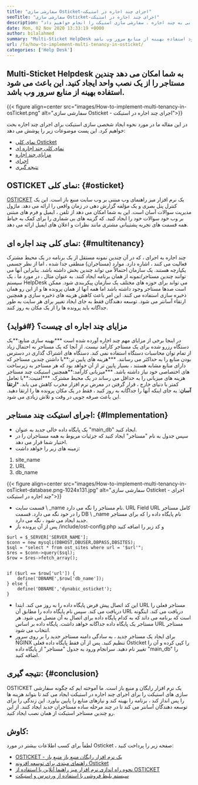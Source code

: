```yaml
---
title: "سفارشی سازی Osticket-اجرای چند اجاره در استیکت" 
seoTitle: "سفارشی سازی Osticket-اجرای چند اجاره در استیکت" 
description: "اجرای چند اجاره در استیک می تواند هزینه ها و استفاده از منابع را صرفه جویی کند. در این مقاله ، ما برای دستیابی به چند اجاره ، سفارشی سازی استیکت را انجام خواهیم داد." 
date: Mon, 02 Nov 2020 13:33:19 +0000
author: bilalahmed
summary: "Multi-Sticket HelpDesk به شما امکان می دهد چندین مستاجر را از یک نصب واحد ایجاد کنید. این باعث می شود استفاده بهینه از منابع سرور وب باشد." 
url: /fa/how-to-implement-multi-tenancy-in-osticket/
categories: ['Help Desk']
---
```


## Multi-Sticket Helpdesk به شما امکان می دهد چندین مستاجر را از یک نصب واحد ایجاد کنید. این باعث می شود استفاده بهینه از منابع سرور وب باشد.

{{< figure align=center src="images/How-to-implement-multi-tenancy-in-osTicket.png" alt="سفارشی سازی Osticket - اجرای چند اجاره در استیکت">}}

در این مقاله ما در مورد نحوه ایجاد شخصی سازی استیکت برای اجرای چند اجاره بحث خواهیم کرد. این پست موضوعات زیر را پوشش می دهد:
  * [نمای کلی Osticket][1]
  * [نمای کلی چند اجاره ای][2]
  * [مزایای چند اجاره][3]
  * [اجرای][3]
  * [نتیجه گیری][4]

## OSTICKET نمای کلی:   {#osticket}
[OSTICKET][5] یک نرم افزار میز راهنمای وب مبتنی بر وب سایت منبع باز است. این یک کنترل پنل بصری و یک مؤلفه گزارش دهی در زمان واقعی را ارائه می دهد. ماژول مدیریت سوالات آسان است. این به شما امکان می دهد از تلفن ، ایمیل و فرم های مبتنی بر وب خود سوالات خود را ایجاد کنید. که گزینه های بی شماری را برای کمک به خیاط همه قسمت های تجربه پشتیبانی مشتری مانند نظرات و اعلان های ایمیل ارائه می دهد.

## نمای کلی چند اجاره ای:   {#multitenancy}
چند اجاره به اجرای ، که در آن چندین نمونه مستقل از یک برنامه در یک محیط مشترک فعالیت می کنند ، اشاره دارد. موارد (مستاجران) منطقی جدا شده ، اما از نظر جسمی یکپارچه هستند. یک سازمان احتمالاً می تواند چندین بخش داشته باشد. بنابراین آنها می توانند چندین مستاجر/نمونه از همان برنامه ایجاد کنند. به عنوان مثال ، در مورد ما ، یک سیستم HelpDesk می تواند برای حوزه های مختلف یک سازمان پیکربندی شود. ممکن است صدها مستاجر وجود داشته باشد اما همه آنها از همان پرونده ها و از این رو همان ذخیره سازی استفاده می کنند. این امر باعث کاهش هزینه های ذخیره سازی و همچنین ارتقاء آسانتر می شود. توسعه دهندگان فقط به جای ایجاد تغییر برای هر سایت به طور جداگانه باید پرونده ها را از یک مکان به روز کنند.

## مزایای چند اجاره ای چیست؟   {#فواید}
در اینجا برخی از مزایای مهم چند اجاره آورده شده است
***بهینه سازی منابع:**یک دستگاه رزرو شده برای یک مستاجر کارآمد نیست. از آنجا که یک مستاجر به احتمال زیاد از تمام توان محاسبات دستگاه استفاده نمی کند. دستگاه های اشتراک گذاری در دسترس بودن منابع را به حداکثر می رسانند.
***هزینه های پایین تر:**با داشتن چندین مستاجر که دارای منابع مشابه هستند ، بسیار پایین تر از آن خواهد بود که هر مستاجر به زیرساخت های اختصاصی خود نیاز داشته باشد.
***میزبانی کارآمد:**همچنین استیکت چند مستاجر هزینه های میزبانی را به حداقل می رساند در یک محیط مشترک.
***امنیت:**با تعامل کمتر با دنیای خارج ، قرار گرفتن در معرض نرم افزار مخرب کاهش می یابد.
***ارتقا آسان**: به جای اینکه آنها را جداگانه به روز کنید ، فقط در یک مکان پرونده ها را ارتقا دهید. این باعث صرفه جویی در وقت و تلاش زیادی می شود.

## اجرای استیکت چند مستاجر:   {#Implementation}
  * یک پایگاه داده خالی جدید به عنوان "main_db" ایجاد کنید.
  * سپس جدول به نام "مستاجر" ایجاد کنید که جزئیات مربوط به همه مستاجران را در اختیار شما قرار می دهد.
  * زمینه های زیر را خواهد داشت:
  1. site_name
  2. URL
  3. db_name

{{< figure align=center src="images/How-to-implement-multi-tenancy-in-osTicket-database.png-1024x131.jpg" alt="سفارشی سازی Osticket - اجرای چند اجاره در استیکت">}}

  * قسمت سایت \ _name نام مستاجر را نگه می دارد. URL Field URL کامل مستاجر را در خود نگه می دارد. قسمت DB \ _name نام پایگاه داده را که برای مستاجر جدید ایجاد می شود ، نگه می دارد.
  * پس از آن پرونده باز /include/ost-config.php و کد زیر را اضافه کنید
```
$url = $_SERVER['SERVER_NAME'];
$conn = new mysqli(DBHOST,DBUSER,DBPASS,DBSITES);
$sql = "select * from ost_sites where url = '$url'";
$res = $conn->query($sql);
$row = $res->fetch_array();


if ($url == $row['url']) {
	define('DBNAME',$row['db_name']);
} else {
	define('DBNAME','dynabic_osticket');
}

```
  * این کد اتصال پیش فرض پایگاه داده را به روز می کند. ابتدا URL مستاجر فعلی را دریافت می کند. سپس نام پایگاه داده را مطابق آن URL دریافت می کند. اینگونه است که برنامه می داند که به کدام پایگاه داده برای اتصال به آن متصل می شود. هر مستاجر یک پایگاه داده جداگانه خواهد داشت. پایگاه داده بر اساس URL مستاجر انتخاب می شود.
  * برای ایجاد یک مستاجر جدید ، به سادگی دامنه مستاجر جدید را بر روی سرور NGINX تنظیم کنید. پس از آن فقط پایگاه داده فعلی Osticket را کپی کرده و آن را تغییر نام دهید. سرانجام ورود به جدول "مستاجر" از پایگاه داده "main_db" را اضافه کنید.

## نتیجه گیری:   {#conclusion}
OSTICKET یک نرم افزار رایگان و منبع باز است. ما آموخته ایم که چگونه سفارشی سازی های استیکت را برای اجرای چند اجاره در استیکت ایجاد می کند تا بتواند هزینه ها را پس انداز کند ، برنامه را بهینه کند و نیازهای منابع را پایین بیاورد. این زندگی را برای توسعه دهندگان آسانتر می کند تا در چند مرحله ساده مستاجران جدید ایجاد کنند. از این رو چندین مستاجر استیکت از همان نصب ایجاد کنید.

## کاوش:
لطفاً برای کسب اطلاعات بیشتر در مورد Osticket ، صفحه زیر را پرداخت کنید:
  * [OSTICKET - یک نرم افزار رایگان منبع باز منبع باز][5]
  * [راهنمای مبتدی برای توسعه افزونه Osticket][6]
  * [نحوه راه اندازی نرم افزار میز راهنما آنلاین با استفاده از OSTICKET][7]
  * [سیستم بلیط فروشی با استفاده از وردپرس و استیکت][8]

  
[1]: #osticket
[2]: #multitenancy
[3]: #benefits
[4]: #conclusion
[5]: https://products.containerize.com/helpdesk/osticket
[6]: https://blog.containerize.com/helpdesk/how-to-develop-osticket-plugin-it-helpdesk-software/
[7]: https://blog.containerize.com/helpdesk/how-to-set-up-help-desk-system-using-osticket/
[8]: https://blog.containerize.com/blogging/automate-ticketing-system-using-wordpress-and-osticket/
